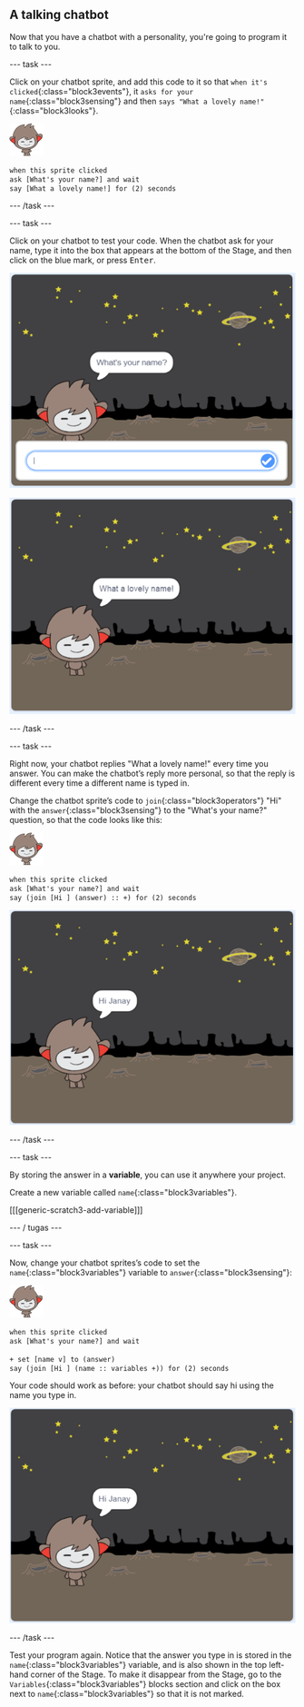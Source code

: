 ## A talking chatbot

Now that you have a chatbot with a personality, you're going to program it to talk to you.

\--- task \---

Click on your chatbot sprite, and add this code to it so that `when it's clicked`{:class="block3events"}, it `asks for your name`{:class="block3sensing"} and then `says "What a lovely name!"`{:class="block3looks"}.

![nano sprite](images/nano-sprite.png)

```blocks3
when this sprite clicked
ask [What's your name?] and wait
say [What a lovely name!] for (2) seconds
```

\--- /task \---

\--- task \---

Click on your chatbot to test your code. When the chatbot ask for your name, type it into the box that appears at the bottom of the Stage, and then click on the blue mark, or press <kbd>Enter</kbd>.

![Testing a ChatBot response](images/chatbot-ask-test1.png)

![Testing a ChatBot response](images/chatbot-ask-test2.png)

\--- /task \---

\--- task \---

Right now, your chatbot replies "What a lovely name!" every time you answer. You can make the chatbot’s reply more personal, so that the reply is different every time a different name is typed in.

Change the chatbot sprite’s code to `join`{:class="block3operators"} "Hi" with the `answer`{:class="block3sensing"} to the "What's your name?" question, so that the code looks like this:

![nano sprite](images/nano-sprite.png)

```blocks3
when this sprite clicked
ask [What's your name?] and wait
say (join [Hi ] (answer) :: +) for (2) seconds
```

![Testing a personalised reply](images/chatbot-answer-test.png)

\--- /task \---

\--- task \---

By storing the answer in a **variable**, you can use it anywhere your project.

Create a new variable called `name`{:class="block3variables"}.

[[[generic-scratch3-add-variable]]]

\--- / tugas \---

\--- task \---

Now, change your chatbot sprites’s code to set the `name`{:class="block3variables"} variable to `answer`{:class="block3sensing"}:

![nano sprite](images/nano-sprite.png)

```blocks3
when this sprite clicked
ask [What's your name?] and wait

+ set [name v] to (answer)
say (join [Hi ] (name :: variables +)) for (2) seconds
```

Your code should work as before: your chatbot should say hi using the name you type in.

![Testing a personalised reply](images/chatbot-answer-test.png)

\--- /task \---

Test your program again. Notice that the answer you type in is stored in the `name`{:class="block3variables"} variable, and is also shown in the top left-hand corner of the Stage. To make it disappear from the Stage, go to the `Variables`{:class="block3variables"} blocks section and click on the box next to `name`{:class="block3variables"} so that it is not marked.